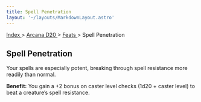 ```yaml
---
title: Spell Penetration
layout: '~/layouts/MarkdownLayout.astro'
---
```


[ Index ](/) > [ Arcana D20 ](/arcana.d20.srd) > [ Feats ](/arcana.d20.srd/feats) > Spell Penetration

##  Spell Penetration

Your spells are especially potent, breaking through spell resistance more
readily than normal.

**Benefit:** You gain a +2 bonus on caster level checks (1d20 + caster level)
to beat a creature’s spell resistance.

